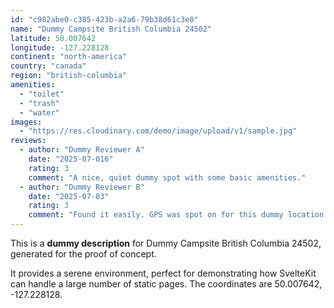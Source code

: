 ```yaml
---
id: "c982abe0-c385-423b-a2a6-79b38d61c3e0"
name: "Dummy Campsite British Columbia 24502"
latitude: 50.007642
longitude: -127.228128
continent: "north-america"
country: "canada"
region: "british-columbia"
amenities:
  - "toilet"
  - "trash"
  - "water"
images:
  - "https://res.cloudinary.com/demo/image/upload/v1/sample.jpg"
reviews:
  - author: "Dummy Reviewer A"
    date: "2025-07-016"
    rating: 3
    comment: "A nice, quiet dummy spot with some basic amenities."
  - author: "Dummy Reviewer B"
    date: "2025-07-03"
    rating: 3
    comment: "Found it easily. GPS was spot on for this dummy location."
---
```


This is a **dummy description** for Dummy Campsite British Columbia 24502, generated for the proof of concept.

It provides a serene environment, perfect for demonstrating how SvelteKit can handle a large number of static pages. The coordinates are 50.007642, -127.228128.
